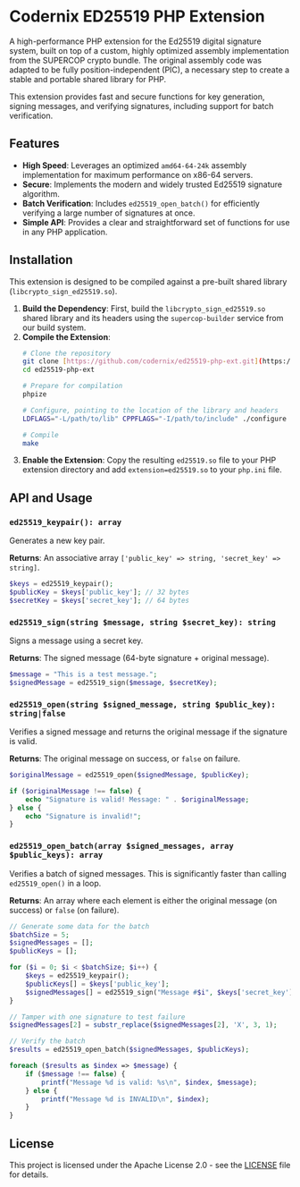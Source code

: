 # Codernix ED25519 PHP Extension

A high-performance PHP extension for the Ed25519 digital signature system, built on top of a custom, highly optimized assembly implementation from the SUPERCOP crypto bundle. The original assembly code was adapted to be fully position-independent (PIC), a necessary step to create a stable and portable shared library for PHP.


This extension provides fast and secure functions for key generation, signing messages, and verifying signatures, including support for batch verification.

## Features

* **High Speed**: Leverages an optimized `amd64-64-24k` assembly implementation for maximum performance on x86-64 servers.
* **Secure**: Implements the modern and widely trusted Ed25519 signature algorithm.
* **Batch Verification**: Includes `ed25519_open_batch()` for efficiently verifying a large number of signatures at once.
* **Simple API**: Provides a clear and straightforward set of functions for use in any PHP application.

## Installation

This extension is designed to be compiled against a pre-built shared library (`libcrypto_sign_ed25519.so`).

1. **Build the Dependency**: First, build the `libcrypto_sign_ed25519.so` shared library and its headers using the `supercop-builder` service from our build system.
2. **Compile the Extension**:
   ```bash
   # Clone the repository
   git clone [https://github.com/codernix/ed25519-php-ext.git](https://github.com/codernix/ed25519-php-ext.git)
   cd ed25519-php-ext
   
   # Prepare for compilation
   phpize
   
   # Configure, pointing to the location of the library and headers
   LDFLAGS="-L/path/to/lib" CPPFLAGS="-I/path/to/include" ./configure
   
   # Compile
   make
   ```
3. **Enable the Extension**: Copy the resulting `ed25519.so` file to your PHP extension directory and add `extension=ed25519.so` to your `php.ini` file.

## API and Usage

### `ed25519_keypair(): array`

Generates a new key pair.

**Returns**: An associative array `['public_key' => string, 'secret_key' => string]`.

```php
$keys = ed25519_keypair();
$publicKey = $keys['public_key']; // 32 bytes
$secretKey = $keys['secret_key']; // 64 bytes
```

### `ed25519_sign(string $message, string $secret_key): string`

Signs a message using a secret key.

**Returns**: The signed message (64-byte signature + original message).

```php
$message = "This is a test message.";
$signedMessage = ed25519_sign($message, $secretKey);
```

### `ed25519_open(string $signed_message, string $public_key): string|false`

Verifies a signed message and returns the original message if the signature is valid.

**Returns**: The original message on success, or `false` on failure.

```php
$originalMessage = ed25519_open($signedMessage, $publicKey);

if ($originalMessage !== false) {
    echo "Signature is valid! Message: " . $originalMessage;
} else {
    echo "Signature is invalid!";
}
```

### `ed25519_open_batch(array $signed_messages, array $public_keys): array`

Verifies a batch of signed messages. This is significantly faster than calling `ed25519_open()` in a loop.

**Returns**: An array where each element is either the original message (on success) or `false` (on failure).

```php
// Generate some data for the batch
$batchSize = 5;
$signedMessages = [];
$publicKeys = [];

for ($i = 0; $i < $batchSize; $i++) {
    $keys = ed25519_keypair();
    $publicKeys[] = $keys['public_key'];
    $signedMessages[] = ed25519_sign("Message #$i", $keys['secret_key']);
}

// Tamper with one signature to test failure
$signedMessages[2] = substr_replace($signedMessages[2], 'X', 3, 1);

// Verify the batch
$results = ed25519_open_batch($signedMessages, $publicKeys);

foreach ($results as $index => $message) {
    if ($message !== false) {
        printf("Message %d is valid: %s\n", $index, $message);
    } else {
        printf("Message %d is INVALID\n", $index);
    }
}
```

## License

This project is licensed under the Apache License 2.0 - see the [LICENSE](LICENSE) file for details.
